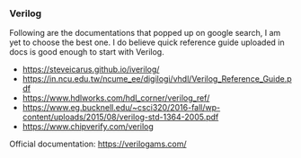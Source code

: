 ### Verilog
Following are the documentations that popped up on google search, I am yet to choose the best one.
I do believe quick reference guide uploaded in docs is good enough to start with Verilog.
- https://steveicarus.github.io/iverilog/
- https://in.ncu.edu.tw/ncume_ee/digilogi/vhdl/Verilog_Reference_Guide.pdf
- https://www.hdlworks.com/hdl_corner/verilog_ref/
- https://www.eg.bucknell.edu/~csci320/2016-fall/wp-content/uploads/2015/08/verilog-std-1364-2005.pdf
- https://www.chipverify.com/verilog

Official documentation: https://verilogams.com/